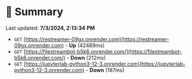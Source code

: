 # 📖 Summary
Last updated: **7/3/2024, 2:13:34 PM**

- `GET` [https://restreamer-09gx.onrender.com](https://restreamer-09gx.onrender.com) - **Up** (42489ms)
- `GET` [https://filestreambot-b5k6.onrender.com/](https://filestreambot-b5k6.onrender.com/) - **Down** (212ms)
- `GET` [https://jupyterlab-python3-12-3.onrender.com](https://jupyterlab-python3-12-3.onrender.com) - **Down** (187ms)

